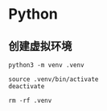 # Python
## 创建虚拟环境
```shell:no-line-numbers
python3 -m venv .venv

source .venv/bin/activate
deactivate

rm -rf .venv
